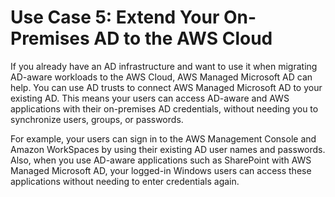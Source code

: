 # Use Case 5: Extend Your On\-Premises AD to the AWS Cloud<a name="usecase5"></a>

If you already have an AD infrastructure and want to use it when migrating AD\-aware workloads to the AWS Cloud, AWS Managed Microsoft AD can help\. You can use AD trusts to connect AWS Managed Microsoft AD to your existing AD\. This means your users can access AD\-aware and AWS applications with their on\-premises AD credentials, without needing you to synchronize users, groups, or passwords\.

For example, your users can sign in to the AWS Management Console and Amazon WorkSpaces by using their existing AD user names and passwords\. Also, when you use AD\-aware applications such as SharePoint with AWS Managed Microsoft AD, your logged\-in Windows users can access these applications without needing to enter credentials again\.